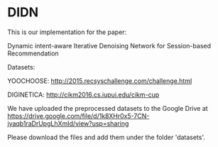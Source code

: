 # DIDN
This is our implementation for the paper:

Dynamic intent-aware Iterative Denoising Network for Session-based Recommendation 

Datasets:

YOOCHOOSE: http://2015.recsyschallenge.com/challenge.html

DIGINETICA: http://cikm2016.cs.iupui.edu/cikm-cup

We have uploaded the preprocessed datasets to the Google Drive at https://drive.google.com/file/d/1k8XHr0x5-7CN-jyaqb1raDrUpgLhXmId/view?usp=sharing

Please download the files and add them under the folder 'datasets'.
